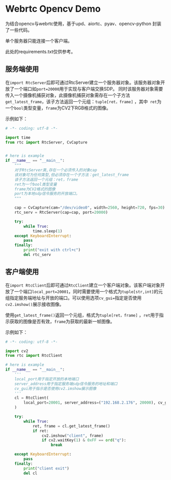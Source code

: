 # Webrtc Opencv Demo

为结合opencv与webrtc使用，基于upd、aiortc、pyav、opencv-python 封装了一些代码。

单个服务器只能连接一个客户端。

此处的requirements.txt仅供参考。

## 服务端使用

在`import RtcServer`后即可通过RtcServer建立一个服务器对象。该服务器对象开放了一个端口如`port=20000`用于实现与客户端交换SDP。
同时该服务器对象需要传入一个摄像机捕获对象，此摄像机捕获对象需存在一个子方法`get_latest_frame`，该子方法返回一个元组：`tuple[ret，frame]`  ，其中` ret`为一个`bool`类型变量，`frame`为CV2下RGB格式的图像。

示例如下：

```python
# -*- coding: utf-8 -*-

import time
from rtc import RtcServer, CvCapture


# here is example
if __name__ == "__main__":
    """
    对于RtcServer类,存在一个必须传入的对象cap
    该对象可为任何类型,但必须存在一个子方法：get_latest_frame
    该子方法返回一个元组：ret，frame
    ret为一个bool类型变量
    frame为CV2格式的图像
    port为本地sdp信令服务的开放端口。
    """

    cap = CvCapture(cam="/dev/video0", width=2560, height=720, fps=30)
    rtc_serv = RtcServer(cap=cap, port=20000)

    try:
        while True:
            time.sleep(1)
    except KeyboardInterrupt:
        pass
    finally:
        print("exit with ctrl+c")
        del rtc_serv
```

## 客户端使用

在`import RtcClient`后即可通过`RtcClient`建立一个客户端对象。该客户端对象开放了一个端口`local_port=20001`，同时需要使用一个格式为`tuple[str,int]`的元组指定服务端地址与开放的端口。可以使用选项`cv_gui=`指定是否使用`cv2.imshow()`展示接收图像。

使用`get_latest_frame()`返回一个元组，格式为`tuple[ret，frame]` ，`ret`用于指示获取的图像是否有效，`frame`为获取的最新一帧图像。

示例如下：

```python
# -*- coding: utf-8 -*-

import cv2
from rtc import RtcClient

# here is example
if __name__ == "__main__":
    '''
    local_port用于指定开放的本地端口
    server_address用于指定服务端sdp信令服务的地址和端口
    cv_gui用于指示是否使用cv2.imshow展示图像
    '''
    cl = RtcClient(
        local_port=20001, server_address=("192.168.2.176", 20000), cv_gui=False
    )

    try:
        while True:
            ret, frame = cl.get_latest_frame()
            if ret:
                cv2.imshow("client", frame)
                if cv2.waitKey(1) & 0xFF == ord("q"):
                    break

    except KeyboardInterrupt:
        pass
    finally:
        print("client exit")
        del cl
```

